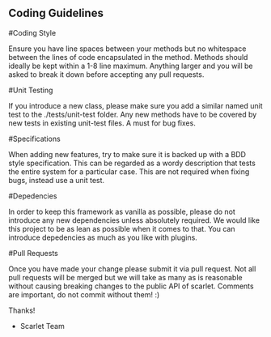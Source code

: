 ## Coding Guidelines

#Coding Style

Ensure you have line spaces between your methods but no whitespace between the lines of code encapsulated in the method. Methods should ideally be kept within a 1-8 line maximum. Anything larger and you will be asked to break it down before accepting any pull requests. 

#Unit Testing

If you introduce a new class, please make sure you add a similar named unit test to the ./tests/unit-test folder. Any new methods have to be covered by new tests in existing unit-test files. A must for bug fixes.

#Specifications

When adding new features, try to make sure it is backed up with a BDD style specification. This can be regarded as a wordy description that tests the entire system for a particular case. This are not required when fixing bugs, instead use a unit test.

#Depedencies

In order to keep this framework as vanilla as possible, please do not introduce any new dependencies unless absolutely required. We would like this project to be as lean as possible when it comes to that. You can introduce depedencies as much as you like with plugins. 

#Pull Requests

Once you have made your change please submit it via pull request. Not all pull requests will be merged but we will take as many as is reasonable without causing breaking changes to the public API of scarlet. Comments are important, do not commit without them! :)

Thanks!

 - Scarlet Team
